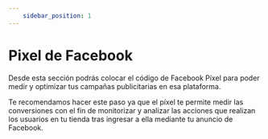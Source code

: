 ```yaml
---
    sidebar_position: 1
---
```


# Pixel de Facebook

Desde esta sección podrás colocar el código de Facebook Píxel para poder medir y optimizar tus campañas publicitarias en esa plataforma.

Te recomendamos hacer este paso ya que el píxel te permite medir las conversiones con el fin de monitorizar y analizar las acciones que realizan los usuarios en tu tienda tras ingresar a ella mediante tu anuncio de Facebook.

$$$$$$$$$$$$$$$$$$$$$$$$$$$$$$$$$$$$$$$$$$$$$$$$$$$$$$$$$$$$$$$$$$$$
